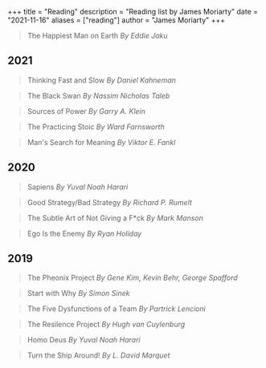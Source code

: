 +++
title = "Reading"
description = "Reading list by James Moriarty"
date = "2021-11-16"
aliases = ["reading"]
author = "James Moriarty"
+++

> The Happiest Man on Earth _By Eddie Jaku_

## 2021

> Thinking Fast and Slow _By Daniel Kahneman_

> The Black Swan _By Nassim Nicholas Taleb_

> Sources of Power _By Garry A. Klein_

> The Practicing Stoic _By Ward Farnsworth_

> Man's Search for Meaning _By Viktor E. Fankl_

## 2020

> Sapiens _By Yuval Noah Harari_

> Good Strategy/Bad Strategy _By Richard P. Rumelt_

> The Subtle Art of Not Giving a F*ck _By Mark Manson_

> Ego Is the Enemy _By Ryan Holiday_

## 2019

> The Pheonix Project _By Gene Kim, Kevin Behr, George Spafford_

> Start with Why _By Simon Sinek_

> The Five Dysfunctions of a Team _By Partrick Lencioni_

> The Resilence Project _By Hugh van Cuylenburg_

> Homo Deus _By Yuval Noah Harari_

> Turn the Ship Around! _By L. David Marquet_
